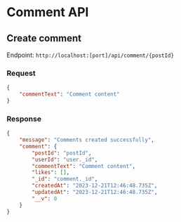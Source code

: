 # Comment API

## Create comment

Endpoint: `http://localhost:[port]/api/comment/{postId}`
### Request

```json
{
    "commentText": "Comment content"
}
```

### Response

```json
{
    "message": "Comments created successfully",
    "comment": {
        "postId": "postId",
        "userId": "user._id",
        "commentText": "Comment content",
        "likes": [],
        "_id": "comment._id",
        "createdAt": "2023-12-21T12:46:48.735Z",
        "updatedAt": "2023-12-21T12:46:48.735Z",
        "__v": 0
    }
}
```
